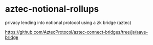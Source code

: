 # aztec-notional-rollups
privacy lending into notional protocol using a zk bridge (aztec)

https://github.com/AztecProtocol/aztec-connect-bridges/tree/ja/aave-bridge
